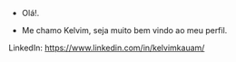 * Olá!.

* Me chamo Kelvim, seja muito bem vindo ao meu perfil. 


LinkedIn:
https://www.linkedin.com/in/kelvimkauam/
